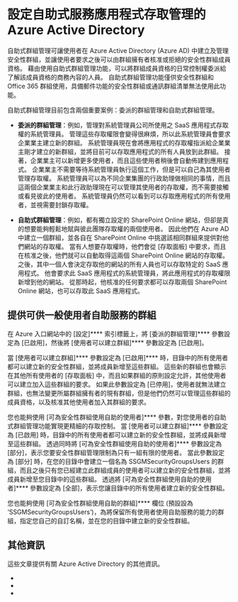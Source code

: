 <properties
    pageTitle="設定自助式服務應用程式存取管理的 Azure Active Directory | Microsoft Azure"
    description="自助式群組管理概觀，這種管理可讓使用者在 Azure Active Directory 中建立及管理安全性群組，讓使用者可要求安全性群組成員資格"
    services="active-directory"
    documentationCenter=""
  authors="curtand"
    manager="stevenpo"
    editor=""
    />

<tags
    ms.service="active-directory"
    ms.workload="identity"
    ms.tgt_pltfrm="na"
    ms.devlang="na"
    ms.topic="article"
    ms.date="11/17/2015"
    ms.author="curtand"/>


# 設定自助式服務應用程式存取管理的 Azure Active Directory

自助式群組管理可讓使用者在 Azure Active Directory (Azure AD) 中建立及管理安全性群組，並讓使用者要求之後可以由群組擁有者核准或拒絕的安全性群組成員資格。 藉由使用自助式群組管理功能，可以將群組成員資格的日常控制權委派給了解該成員資格的商務內容的人員。 自助式群組管理功能僅供安全性群組和 Office 365 群組使用，具備郵件功能的安全性群組或通訊群組清單無法使用此功能。

自助式群組管理目前包含兩個重要案例：委派的群組管理和自助式群組管理。


- **委派的群組管理**：例如，管理對系統管理員公司所使用之 SaaS 應用程式存取權的系統管理員。 管理這些存取權限會變得很麻煩，所以此系統管理員會要求企業業主建立新的群組。 系統管理員現在會將應用程式的存取權指派給企業業主剛才建立的新群組，並將目前可以存取應用程式的所有人員放到此群組。 接著，企業業主可以新增更多使用者，而且這些使用者稍後會自動佈建到應用程式。 企業業主不需要等待系統管理員執行這個工作，但是可以自己為其使用者管理存取權。 系統管理員可以為不同企業集團的行政助理做相同的事情，而且這兩個企業業主和此行政助理現在可以管理其使用者的存取權，而不需要接觸或看見彼此的使用者。 系統管理員仍然可以看到可以存取應用程式的所有使用者，並視需要封鎖存取權。

- **自助式群組管理**：例如，都有獨立設定的 SharePoint Online 網站，但卻是真的想要能夠輕鬆地賦與彼此團隊存取權的兩個使用者。 因此他們在 Azure AD 中建立一個群組，並各自在 SharePoint Online 中挑選該相同群組來提供對他們網站的存取權。 當有人想要存取權時，他們會從 [存取面板] 中要求，而且在核准之後，他們就可以自動取得這兩個 SharePoint Online 網站的存取權。 之後，其中一個人會決定存取他的網站的所有人員也可以存取特定的 SaaS 應用程式。 他會要求此 SaaS 應用程式的系統管理員，將此應用程式的存取權限新增到他的網站。 從那時起，他核准的任何要求都可以存取兩個 SharePoint Online 網站，也可以存取此 SaaS 應用程式。

## 提供可供一般使用者自助服務的群組

在 Azure 入口網站中的 [設定]**** 索引標籤上，將 [委派的群組管理]**** 參數設定為 [已啟用]，然後將 [使用者可以建立群組]**** 參數設定為 [已啟用]。

當 [使用者可以建立群組]**** 參數設定為 [已啟用]**** 時，目錄中的所有使用者都可以建立新的安全性群組，並將成員新增至這些群組。 這些新的群組也會顯示在其他所有使用者的 [存取面板] 中，而且如果群組的原則設定允許，其他使用者可以建立加入這些群組的要求。 如果此參數設定為 [已停用]，使用者就無法建立群組，也無法變更所屬群組擁有者的現有群組，但是他們仍然可以管理這些群組的成員資格，以及核准其他使用者加入其群組的要求。

您也能夠使用 [可為安全性群組使用自助的使用者]**** 參數，對您使用者的自助式群組管理功能實現更精細的存取控制。 當 [使用者可以建立群組]**** 參數設定為 [已啟用] 時，目錄中的所有使用者都可以建立新的安全性群組，並將成員新增至這些群組。 透過同時將 [可為安全性群組使用自助的使用者]**** 參數設定為 [部分]，表示您要安全性群組管理限制為只有一組有限的使用者。 當此參數設定為 [部分] 時，在您的目錄中會建立一個名為 SSGMSecurityGroupsUsers 的群組，而且之後只有您已經建立此群組成員的使用者可以建立新的安全性群組，並將成員新增至您目錄中的這些群組。 透過將 [可為安全性群組使用自助的使用者]**** 參數設定為 [全部]，表示您讓目錄中的所有使用者建立新的安全性群組。

您也能夠使用 [可為安全性群組使用自助的群組]**** 欄位 (預設設為 ‘SSGMSecurityGroupsUsers’)，為將保留所有使用者使用自助服務的能力的群組，指定您自己的自訂名稱，並在您的目錄中建立新的安全性群組。

## 其他資訊

這些文章提供有關 Azure Active Directory 的其他資訊。

* 

* 

* 





